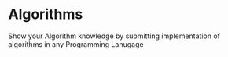 # Algorithms
Show your Algorithm knowledge by submitting implementation of algorithms in any Programming Lanugage
